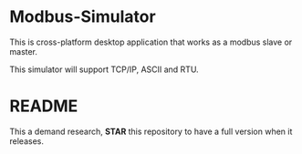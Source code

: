 # Modbus-Simulator
This is cross-platform desktop application that works as a modbus slave or master.

This simulator will support TCP/IP, ASCII and RTU.

# README

This a demand research, __STAR__ this repository to have a full version when it releases.
